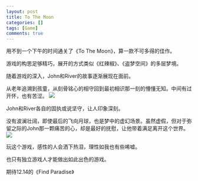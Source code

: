 ```yaml
---
layout: post
title: To The Moon
categories: []
tags: [Game]
comments: true
---
```


用不到一个下午的时间通关了《To The Moon》，算一款不可多得的佳作。

游戏的构思足够精巧，展开的方式类似《红辣椒》、《盗梦空间》的多层梦境。

随着游戏的深入，John和River的故事逐渐展现在面前。

从老年追溯到孩童，从刻骨铭心的相守回到最初相识那一刻的懵懂无知。中间有过开怀，也有苦涩。
![]({{site.url}}/assets/childhood.png)

John和River各自的固执或说坚守，让人印象深刻。

没有波澜壮阔，即使最后的飞向月球，也是梦中的虚幻场景。虽然虚假，但对于弥留之际的John那一颗痛苦的心，却是最好的抚慰，让他带着满足离开这个世界。
![]({{site.url}}/assets/theend.png)

玩这个游戏，感性的人会洒下热泪，理性如我也有些唏嘘。

也只有独立游戏人才能做出如此出色的游戏。

期待12.14的《Find Paradise》



